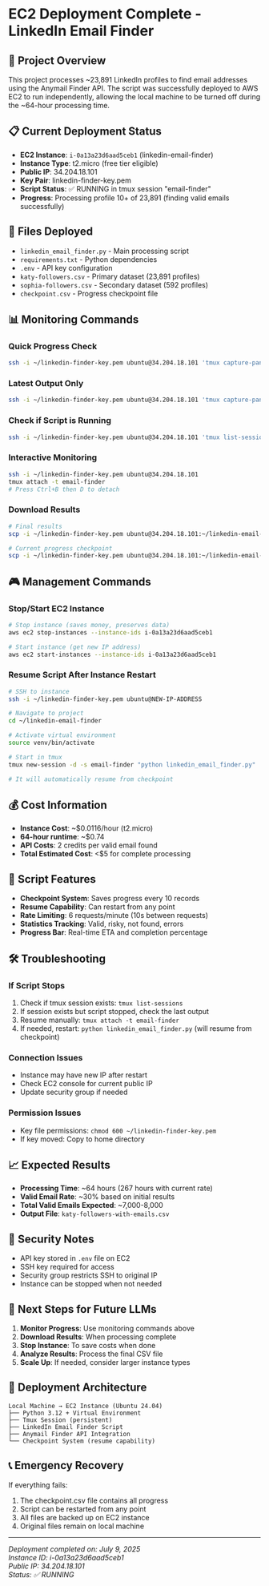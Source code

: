# EC2 Deployment Complete - LinkedIn Email Finder

## 🎯 Project Overview
This project processes ~23,891 LinkedIn profiles to find email addresses using the Anymail Finder API. The script was successfully deployed to AWS EC2 to run independently, allowing the local machine to be turned off during the ~64-hour processing time.

## 📋 Current Deployment Status
- **EC2 Instance**: `i-0a13a23d6aad5ceb1` (linkedin-email-finder)
- **Instance Type**: t2.micro (free tier eligible)
- **Public IP**: 34.204.18.101
- **Key Pair**: linkedin-finder-key.pem
- **Script Status**: ✅ RUNNING in tmux session "email-finder"
- **Progress**: Processing profile 10+ of 23,891 (finding valid emails successfully)

## 🔧 Files Deployed
- `linkedin_email_finder.py` - Main processing script
- `requirements.txt` - Python dependencies
- `.env` - API key configuration
- `katy-followers.csv` - Primary dataset (23,891 profiles)
- `sophia-followers.csv` - Secondary dataset (592 profiles)
- `checkpoint.csv` - Progress checkpoint file

## 📊 Monitoring Commands

### Quick Progress Check
```bash
ssh -i ~/linkedin-finder-key.pem ubuntu@34.204.18.101 'tmux capture-pane -t email-finder -p | tail -20'
```

### Latest Output Only
```bash
ssh -i ~/linkedin-finder-key.pem ubuntu@34.204.18.101 'tmux capture-pane -t email-finder -p | tail -5'
```

### Check if Script is Running
```bash
ssh -i ~/linkedin-finder-key.pem ubuntu@34.204.18.101 'tmux list-sessions'
```

### Interactive Monitoring
```bash
ssh -i ~/linkedin-finder-key.pem ubuntu@34.204.18.101
tmux attach -t email-finder
# Press Ctrl+B then D to detach
```

### Download Results
```bash
# Final results
scp -i ~/linkedin-finder-key.pem ubuntu@34.204.18.101:~/linkedin-email-finder/katy-followers-with-emails.csv ./

# Current progress checkpoint
scp -i ~/linkedin-finder-key.pem ubuntu@34.204.18.101:~/linkedin-email-finder/checkpoint.csv ./
```

## 🎮 Management Commands

### Stop/Start EC2 Instance
```bash
# Stop instance (saves money, preserves data)
aws ec2 stop-instances --instance-ids i-0a13a23d6aad5ceb1

# Start instance (get new IP address)
aws ec2 start-instances --instance-ids i-0a13a23d6aad5ceb1
```

### Resume Script After Instance Restart
```bash
# SSH to instance
ssh -i ~/linkedin-finder-key.pem ubuntu@NEW-IP-ADDRESS

# Navigate to project
cd ~/linkedin-email-finder

# Activate virtual environment
source venv/bin/activate

# Start in tmux
tmux new-session -d -s email-finder "python linkedin_email_finder.py"

# It will automatically resume from checkpoint
```

## 💰 Cost Information
- **Instance Cost**: ~$0.0116/hour (t2.micro)
- **64-hour runtime**: ~$0.74
- **API Costs**: 2 credits per valid email found
- **Total Estimated Cost**: <$5 for complete processing

## 🔄 Script Features
- **Checkpoint System**: Saves progress every 10 records
- **Resume Capability**: Can restart from any point
- **Rate Limiting**: 6 requests/minute (10s between requests)
- **Statistics Tracking**: Valid, risky, not found, errors
- **Progress Bar**: Real-time ETA and completion percentage

## 🛠️ Troubleshooting

### If Script Stops
1. Check if tmux session exists: `tmux list-sessions`
2. If session exists but script stopped, check the last output
3. Resume manually: `tmux attach -t email-finder`
4. If needed, restart: `python linkedin_email_finder.py` (will resume from checkpoint)

### Connection Issues
- Instance may have new IP after restart
- Check EC2 console for current public IP
- Update security group if needed

### Permission Issues
- Key file permissions: `chmod 600 ~/linkedin-finder-key.pem`
- If key moved: Copy to home directory

## 📈 Expected Results
- **Processing Time**: ~64 hours (267 hours with current rate)
- **Valid Email Rate**: ~30% based on initial results
- **Total Valid Emails Expected**: ~7,000-8,000
- **Output File**: `katy-followers-with-emails.csv`

## 🔐 Security Notes
- API key stored in `.env` file on EC2
- SSH key required for access
- Security group restricts SSH to original IP
- Instance can be stopped when not needed

## 📝 Next Steps for Future LLMs
1. **Monitor Progress**: Use monitoring commands above
2. **Download Results**: When processing complete
3. **Stop Instance**: To save costs when done
4. **Analyze Results**: Process the final CSV file
5. **Scale Up**: If needed, consider larger instance types

## 🚀 Deployment Architecture
```
Local Machine → EC2 Instance (Ubuntu 24.04)
├── Python 3.12 + Virtual Environment
├── Tmux Session (persistent)
├── LinkedIn Email Finder Script
├── Anymail Finder API Integration
└── Checkpoint System (resume capability)
```

## 📞 Emergency Recovery
If everything fails:
1. The checkpoint.csv file contains all progress
2. Script can be restarted from any point
3. All files are backed up on EC2 instance
4. Original files remain on local machine

---
*Deployment completed on: July 9, 2025*  
*Instance ID: i-0a13a23d6aad5ceb1*  
*Public IP: 34.204.18.101*  
*Status: ✅ RUNNING*